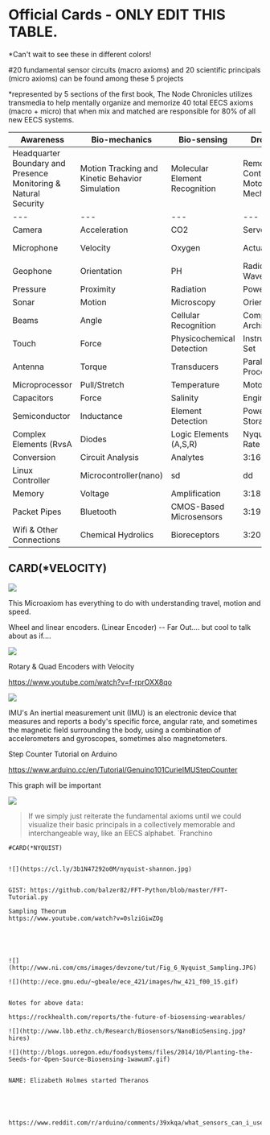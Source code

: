 # Official Cards - ONLY EDIT THIS TABLE.

*Can't wait to see these in different colors!

#20 fundamental sensor circuits (macro axioms) and 20 scientific principals (micro axioms) can be found among these 5 projects

*represented by 5 sections of the first book, The Node Chronicles utilizes transmedia to help mentally organize and memorize 40 total EECS axioms (macro + micro) that when mix and matched are responsible for 80% of all new EECS systems.

| Awareness | Bio-mechanics | Bio-sensing | Droning | Transmission |
| -- | -- | -- | -- | -- |
| Headquarter Boundary and Presence Monitoring & Natural Security | Motion Tracking and Kinetic Behavior Simulation | Molecular Element Recognition | Remote Controlled Motoring & Mechanics | Long Distance Data Signal & Persistence |
| --- | --- | --- | --- | --- |
| Camera | Acceleration | CO2 | Servos | Antenna |
| Microphone | Velocity | Oxygen | Actuators | Radio Frequency |
| Geophone | Orientation | PH | Radio Waves | Solar Power |
| Pressure | Proximity | Radiation | Power | Infared |
| Sonar | Motion | Microscopy | Orientation | Spectrometer |
| Beams | Angle | Cellular Recognition | Computer Architecture | 4:9 |
| Touch | Force | Physicochemical Detection | Instruction Set | 4:10 |
| Antenna | Torque | Transducers | Parallel Processing | 4:11 |
| Microprocessor | Pull/Stretch | Temperature | Motors | 4:12 |
| Capacitors | Force | Salinity | Engines | 4:13 |
| Semiconductor | Inductance | Element Detection | Power Storage | 4:14 |
| Complex Elements (RvsA | Diodes | Logic Elements (A,S,R) | Nyquist Rate & Freq | 4:15 |
| Conversion | Circuit Analysis | Analytes | 3:16 | 4:16 |
| Linux Controller | Microcontroller(nano) | sd | dd | Fiber Optics |
| Memory | Voltage | Amplification | 3:18 | 4:18 |
| Packet Pipes | Bluetooth | CMOS-Based Microsensors  | 3:19 | 4:19 |
| Wifi & Other Connections | Chemical Hydrolics | Bioreceptors | 3:20 | 4:20 |



## CARD(*VELOCITY)

![](https://cl.ly/3l3o1A3h0200/velocity.jpg)


This Microaxiom has everything to do with understanding travel, motion and speed. 

Wheel and linear encoders. (Linear Encoder) -- Far Out.... but cool to talk about as if....

![](https://upload.wikimedia.org/wikipedia/commons/3/3f/Optical_Encoder_trio.png)

Rotary & Quad Encoders with Velocity

https://www.youtube.com/watch?v=f-rprOXX8qo

![](https://upload.wikimedia.org/wikipedia/commons/thumb/6/68/Quadrature_Diagram.svg/640px-Quadrature_Diagram.svg.png)


IMU's
An inertial measurement unit (IMU) is an electronic device that measures and reports a body's specific force, angular rate, and sometimes the magnetic field surrounding the body, using a combination of accelerometers and gyroscopes, sometimes also magnetometers.

Step Counter Tutorial on Arduino 

https://www.arduino.cc/en/Tutorial/Genuino101CurieIMUStepCounter



This graph will be important

![](https://upload.wikimedia.org/wikipedia/commons/f/f0/Fhsst_rectmot_unif_acc.png)



> If we simply just reiterate the fundamental axioms until we could visualize their basic principals in a collectively memorable and interchangeable way, like an EECS alphabet.  `Franchino 


``````
#CARD(*NYQUIST)


![](https://cl.ly/3b1N47292o0M/nyquist-shannon.jpg)


GIST: https://github.com/balzer82/FFT-Python/blob/master/FFT-Tutorial.py

Sampling Theorum
https://www.youtube.com/watch?v=0slziGiwZOg





![](http://www.ni.com/cms/images/devzone/tut/Fig_6_Nyquist_Sampling.JPG)

![](http://ece.gmu.edu/~gbeale/ece_421/images/hw_421_f00_15.gif)


Notes for above data:

https://rockhealth.com/reports/the-future-of-biosensing-wearables/

![](http://www.lbb.ethz.ch/Research/Biosensors/NanoBioSensing.jpg?hires)

![](http://blogs.uoregon.edu/foodsystems/files/2014/10/Planting-the-Seeds-for-Open-Source-Biosensing-1wawum7.gif)


NAME: Elizabeth Holmes started Theranos





https://www.reddit.com/r/arduino/comments/39xkqa/what_sensors_can_i_use_for_velocity_measurement/

